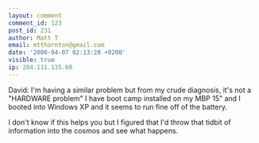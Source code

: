 ```yaml
---
layout: comment
comment_id: 123
post_id: 231
author: Matt T
email: mtthornton@gmail.com
date: '2008-04-07 02:13:28 +0200'
visible: true
ip: 204.111.135.60
---
```

David: I'm having a similar problem but from my crude diagnosis, it's not a "HARDWARE problem"  I have boot camp installed on my MBP 15" and I booted into Windows XP and it seems to run fine off of the battery.

I don't know if this helps you but I figured that I'd throw that tidbit of information into the cosmos and see what happens. 

